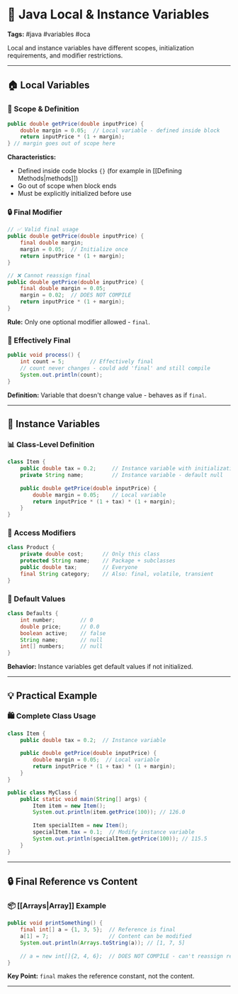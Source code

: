 # 🔧 Java Local & Instance Variables

**Tags:** #java #variables #oca

Local and instance variables have different scopes, initialization requirements, and modifier restrictions.

---

## 🏠 Local Variables

### 📍 Scope & Definition

```java
public double getPrice(double inputPrice) {
    double margin = 0.05;  // Local variable - defined inside block
    return inputPrice * (1 + margin);
} // margin goes out of scope here
```

**Characteristics:**

- Defined inside code blocks `{}` (for example in [[Defining Methods|methods]])
- Go out of scope when block ends
- Must be explicitly initialized before use

### 🔒 Final Modifier

```java
// ✅ Valid final usage
public double getPrice(double inputPrice) {
    final double margin;
    margin = 0.05;  // Initialize once
    return inputPrice * (1 + margin);
}

// ❌ Cannot reassign final
public double getPrice(double inputPrice) {
    final double margin = 0.05;
    margin = 0.02;  // DOES NOT COMPILE
    return inputPrice * (1 + margin);
}
```

**Rule:** Only one optional modifier allowed - `final`.

### 🎯 Effectively Final

```java
public void process() {
    int count = 5;        // Effectively final
    // count never changes - could add 'final' and still compile
    System.out.println(count);
}
```

**Definition:** Variable that doesn't change value - behaves as if `final`.

---

## 🏢 Instance Variables

### 📊 Class-Level Definition

```java
class Item {
    public double tax = 0.2;     // Instance variable with initialization
    private String name;         // Instance variable - default null
    
    public double getPrice(double inputPrice) {
        double margin = 0.05;    // Local variable
        return inputPrice * (1 + tax) * (1 + margin);
    }
}
```

### 🔧 Access Modifiers

```java
class Product {
    private double cost;      // Only this class
    protected String name;    // Package + subclasses  
    public double tax;        // Everyone
    final String category;    // Also: final, volatile, transient
}
```

### 💾 Default Values

```java
class Defaults {
    int number;        // 0
    double price;      // 0.0
    boolean active;    // false
    String name;       // null
    int[] numbers;     // null
}
```

**Behavior:** Instance variables get default values if not initialized.

---

## 💡 Practical Example

### 🛍️ Complete Class Usage

```java
class Item {
    public double tax = 0.2;  // Instance variable
    
    public double getPrice(double inputPrice) {
        double margin = 0.05;  // Local variable
        return inputPrice * (1 + tax) * (1 + margin);
    }
}

public class MyClass {
    public static void main(String[] args) {
        Item item = new Item();
        System.out.println(item.getPrice(100)); // 126.0
        
        Item specialItem = new Item();
        specialItem.tax = 0.1;  // Modify instance variable
        System.out.println(specialItem.getPrice(100)); // 115.5
    }
}
```

---

## 🔒 Final Reference vs Content

### 📦 [[Arrays|Array]] Example

```java
public void printSomething() {
    final int[] a = {1, 3, 5};  // Reference is final
    a[1] = 7;                   // Content can be modified
    System.out.println(Arrays.toString(a)); // [1, 7, 5]
    
    // a = new int[]{2, 4, 6};  // DOES NOT COMPILE - can't reassign reference
}
```

**Key Point:** `final` makes the reference constant, not the content.

---